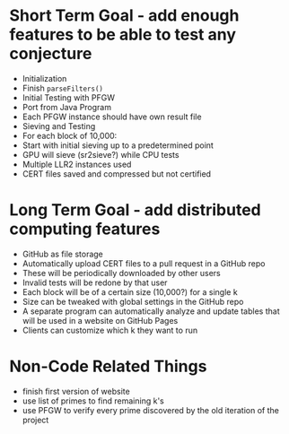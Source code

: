 # Short Term Goal - add enough features to be able to test any conjecture

- Initialization
 - Finish `parseFilters()`
- Initial Testing with PFGW
 - Port from Java Program
 - Each PFGW instance should have own result file
- Sieving and Testing
 - For each block of 10,000:
  - Start with initial sieving up to a predetermined point
  - GPU will sieve (sr2sieve?) while CPU tests
  - Multiple LLR2 instances used
  - CERT files saved and compressed but not certified

# Long Term Goal - add distributed computing features

- GitHub as file storage
 - Automatically upload CERT files to a pull request in a GitHub repo
 - These will be periodically downloaded by other users
  - Invalid tests will be redone by that user
 - Each block will be of a certain size (10,000?) for a single k
  - Size can be tweaked with global settings in the GitHub repo
- A separate program can automatically analyze and update tables that will be used in a website on GitHub Pages
- Clients can customize which k they want to run

# Non-Code Related Things
- finish first version of website
- use list of primes to find remaining k's
- use PFGW to verify every prime discovered by the old iteration of the project
